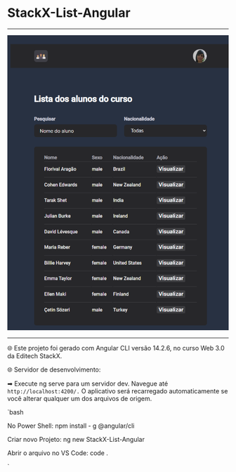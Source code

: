 # StackX-List-Angular

***

<div align="center">
<img  "width="100%" alt="Screen Shot 2022-07-21 at 22 39 08" src="https://github.com/MaiaraSanto/Student-StackX/blob/main/imagem.png">
 </div>
 
 ***

🌐 Este projeto foi gerado com Angular CLI versão 14.2.6, no curso Web 3.0 da Editech StackX.

🌐 Servidor de desenvolvimento:

➡ Execute ng serve para um servidor dev. Navegue até `http://localhost:4200/.` O aplicativo será recarregado automaticamente se você alterar qualquer um dos arquivos de origem.

`bash

No Power Shell:  npm install - g @angular/cli 

Criar novo Projeto: ng new StackX-List-Angular

Abrir o arquivo no VS Code: code .

`


